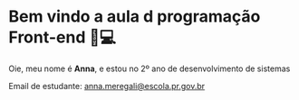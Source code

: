 # Bem vindo a aula d programação Front-end 👾💻

Oie, meu nome é **Anna**, e estou no 2º ano de desenvolvimento de sistemas

Email de estudante: anna.meregali@escola.pr.gov.br

